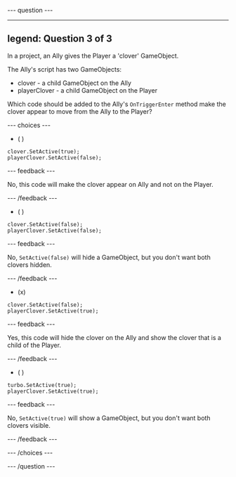 
--- question ---

---
legend: Question 3 of 3
---

In a project, an Ally gives the Player a 'clover' GameObject. 

The Ally's script has two GameObjects:
+ clover - a child GameObject on the Ally
+ playerClover - a child GameObject on the Player

Which code should be added to the Ally's `OnTriggerEnter` method make the clover appear to move from the Ally to the Player?

--- choices ---

- ( ) 

```
clover.SetActive(true);
playerClover.SetActive(false);
```

  --- feedback ---

  No, this code will make the clover appear on Ally and not on the Player. 

  --- /feedback ---

- ( ) 

```
clover.SetActive(false);
playerClover.SetActive(false);
```

  --- feedback ---

  No, `SetActive(false)` will hide a GameObject, but you don't want both clovers hidden.

  --- /feedback ---

- (x) 

```
clover.SetActive(false);
playerClover.SetActive(true);
```

  --- feedback ---

  Yes, this code will hide the clover on the Ally and show the clover that is a child of the Player. 

  --- /feedback ---

- ( ) 

```
turbo.SetActive(true);
playerClover.SetActive(true);
```

  --- feedback ---

  No, `SetActive(true)` will show a GameObject, but you don't want both clovers visible.

  --- /feedback ---

--- /choices ---

--- /question ---
